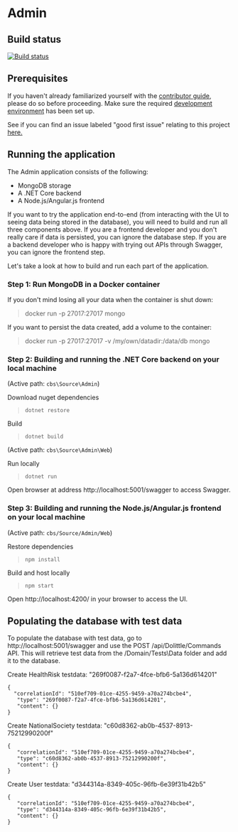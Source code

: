 # Admin

## Build status

[![Build status](https://cbsrc.visualstudio.com/cbs/_apis/build/status/Admin%20CI)](https://cbsrc.visualstudio.com/cbs/_build/latest?definitionId=0)

## Prerequisites

If you haven't already familiarized yourself with the [contributor guide](../../Documentation/Contribution/contributing.md), please do so before proceeding. Make sure the required [development environment](../../Documentation/Contribution/development_environment.md) has been set up.

See if you can find an issue labeled "good first issue" relating to this project [here.](https://github.com/IFRCGo/cbs/issues?utf8=%E2%9C%93&q=is%3Aopen+label%3A%22good+first+issue%22+project%3AIFRCGo%2Fcbs%2F1)

## Running the application

The Admin application consists of the following: 
- MongoDB storage
- A .NET Core backend
- A Node.js/Angular.js frontend

If you want to try the application end-to-end (from interacting with the UI to seeing data being stored in the database), you will need to build and run all three components above. If you are a frontend developer and you don't really care if data is persisted, you can ignore the database step. If you are a backend developer who is happy with trying out APIs through Swagger, you can ignore the frontend step.

Let's take a look at how to build and run each part of the application. 

### Step 1: Run MongoDB in a Docker container

If you don't mind losing all your data when the container is shut down: 
> docker run -p 27017:27017 mongo

If you want to persist the data created, add a volume to the container:
> docker run -p 27017:27017 -v /my/own/datadir:/data/db mongo

### Step 2: Building and running the .NET Core backend on your local machine

(Active path: `cbs\Source\Admin`)

Download nuget dependencies
> `dotnet restore`

Build
> `dotnet build`   

(Active path: `cbs\Source\Admin\Web`)  

Run locally
> `dotnet run`

Open browser at address http://localhost:5001/swagger to access Swagger.

### Step 3: Building and running the Node.js/Angular.js frontend on your local machine

(Active path: `cbs/Source/Admin/Web`)

Restore dependencies
> `npm install`

Build and host locally
> `npm start`

Open http://localhost:4200/ in your browser to access the UI. 

## Populating the database with test data

To populate the database with test data, go to http://localhost:5001/swagger and use the POST /api/Dolittle/Commands API. This will retrieve test data from the /Domain/Tests\Data folder and add it to the database. 

Create HealthRisk testdata: "269f0087-f2a7-4fce-bfb6-5a136d614201"
```
{
  "correlationId": "510ef709-01ce-4255-9459-a70a274bcbe4", 
   "type": "269f0087-f2a7-4fce-bfb6-5a136d614201",
   "content": {}
}
```

Create NationalSociety testdata: "c60d8362-ab0b-4537-8913-75212990200f"
```
{
   "correlationId": "510ef709-01ce-4255-9459-a70a274bcbe4",
   "type": "c60d8362-ab0b-4537-8913-75212990200f",
   "content": {}
}
```

Create User testdata: "d344314a-8349-405c-96fb-6e39f31b42b5"
```
{
   "correlationId": "510ef709-01ce-4255-9459-a70a274bcbe4",
   "type": "d344314a-8349-405c-96fb-6e39f31b42b5",
   "content": {}
}    
```


